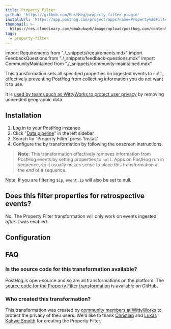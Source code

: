 ```yaml
---
title: Property Filter
github: 'https://github.com/PostHog/property-filter-plugin'
installUrl: 'https://app.posthog.com/project/apps?name=Property%20Filter'
thumbnail: >-
  https://res.cloudinary.com/dmukukwp6/image/upload/posthog.com/contents/cdp/thumbnails/property-filter.png
tags:
  - property-filter
---
```


import Requirements from "./_snippets/requirements.mdx"
import FeedbackQuestions from "./_snippets/feedback-questions.mdx"
import CommunityMaintained from "./_snippets/community-maintained.mdx"

This transformation sets all specified properties on ingested events to `null`, effectively preventing PostHog from collecting information you do not want it to use.

It is [used by teams such as WittyWorks to protect user privacy](https://posthog.com/customers/wittyworks) by removing unneeded geographic data.

<Requirements />

## Installation

1. Log in to your PostHog instance
2. Click "[Data pipeline](https://us.posthog.com/pipeline)" in the left sidebar
3. Search for 'Property Filter' press 'Install'
4. Configure the by transformation by following the onscreen instructions.

> **Note:** This transformation effectively removes information from PostHog events by setting properties to `null`. Apps on PostHog run in sequence, so it usually makes sense to place this transformation at the _end_ of a sequence.

Note: If you are filtering `$ip`, `event.ip` will also be set to null.

## Does this filter properties for retrospective events?

No. The Property Filter transformation will only work on events ingested _after_ it was enabled.

## Configuration

<AppParameters />

## FAQ

### Is the source code for this transformation available?

PostHog is open-source and so are all transformations on the platform. The [source code for the Property Filter transformation](https://github.com/PostHog/property-filter-plugin) is available on GitHub.

### Who created this transformation?

This transformation was created by [community members at WittyWorks](/customers/wittyworks) to protect the privacy of their users. We'd like to thank [Christian](https://github.com/Christian-aman-insurely) and [Lukas Kahwe Smnith](https://github.com/lsmith77) for creating the Property Filter.

<CommunityMaintained />

<FeedbackQuestions />
